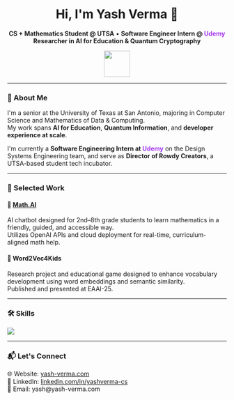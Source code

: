 <h1 align="center">Hi, I'm Yash Verma 👋</h1>
<p align="center">
  <b>CS + Mathematics Student @ UTSA</b> • <b>Software Engineer Intern @ <span style="color:#A435F0">Udemy</span></b>  
  <br>
  <b>Researcher in AI for Education & Quantum Cryptography</b>
</p>

<p align="center">
  <img src="https://https://raw.githubusercontent.com/n3r4zzurr0/svg-spinners/main/svg-css/pulse-ring.svg" width="60"/>
</p>

---

### 🧠 About Me

I'm a senior at the University of Texas at San Antonio, majoring in Computer Science and Mathematics of Data & Computing.  
My work spans **AI for Education**, **Quantum Information**, and **developer experience at scale**.

I'm currently a **Software Engineering Intern at <span style="color:#A435F0">Udemy</span>** on the Design Systems Engineering team, and serve as **Director of Rowdy Creators**, a UTSA-based student tech incubator.

---

### 🚀 Selected Work

#### 📍 [Math.AI](https://yash-verma.com)  
AI chatbot designed for 2nd–8th grade students to learn mathematics in a friendly, guided, and accessible way.  
Utilizes OpenAI APIs and cloud deployment for real-time, curriculum-aligned math help.

#### 📍 Word2Vec4Kids  
Research project and educational game designed to enhance vocabulary development using word embeddings and semantic similarity.  
Published and presented at EAAI-25.

---

### 🛠️ Skills

<p align="left">
  <img src="https://skillicons.dev/icons?i=python,java,swift,nextjs,aws,git,linux,kubernetes,docker" />
</p>

---

### 📬 Let's Connect

<p align="left">
  🌐 Website: <a href="https://yash-verma.com" target="_blank">yash-verma.com</a> <br> 
  💼 LinkedIn: <a href="https://linkedin.com/in/yashverma-cs" target="_blank">linkedin.com/in/yashverma-cs</a>  <br>
  📩 Email: yash@yash-verma.com  
</p>
